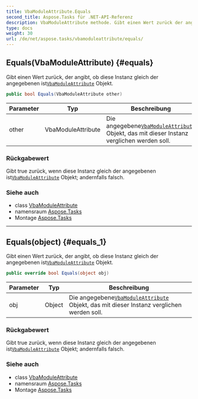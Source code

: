 ```yaml
---
title: VbaModuleAttribute.Equals
second_title: Aspose.Tasks für .NET-API-Referenz
description: VbaModuleAttribute methode. Gibt einen Wert zurück der angibt ob diese Instanz gleich der angegebenen istVbaModuleAttribute Objekt.
type: docs
weight: 30
url: /de/net/aspose.tasks/vbamoduleattribute/equals/
---
```

## Equals(VbaModuleAttribute) {#equals}

Gibt einen Wert zurück, der angibt, ob diese Instanz gleich der angegebenen ist[`VbaModuleAttribute`](../) Objekt.

```csharp
public bool Equals(VbaModuleAttribute other)
```

| Parameter | Typ | Beschreibung |
| --- | --- | --- |
| other | VbaModuleAttribute | Die angegebene[`VbaModuleAttribute`](../) Objekt, das mit dieser Instanz verglichen werden soll. |

### Rückgabewert

Gibt true zurück, wenn diese Instanz gleich der angegebenen ist[`VbaModuleAttribute`](../) Objekt; andernfalls falsch.

### Siehe auch

* class [VbaModuleAttribute](../)
* namensraum [Aspose.Tasks](../../vbamoduleattribute/)
* Montage [Aspose.Tasks](../../../)

---

## Equals(object) {#equals_1}

Gibt einen Wert zurück, der angibt, ob diese Instanz gleich der angegebenen ist[`VbaModuleAttribute`](../) Objekt.

```csharp
public override bool Equals(object obj)
```

| Parameter | Typ | Beschreibung |
| --- | --- | --- |
| obj | Object | Die angegebene[`VbaModuleAttribute`](../) Objekt, das mit dieser Instanz verglichen werden soll. |

### Rückgabewert

Gibt true zurück, wenn diese Instanz gleich der angegebenen ist[`VbaModuleAttribute`](../) Objekt; andernfalls falsch.

### Siehe auch

* class [VbaModuleAttribute](../)
* namensraum [Aspose.Tasks](../../vbamoduleattribute/)
* Montage [Aspose.Tasks](../../../)


